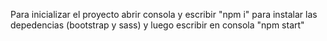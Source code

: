 Para inicializar el proyecto abrir consola y escribir "npm i" para instalar las depedencias (bootstrap y sass) y luego escribir en consola
"npm start"
